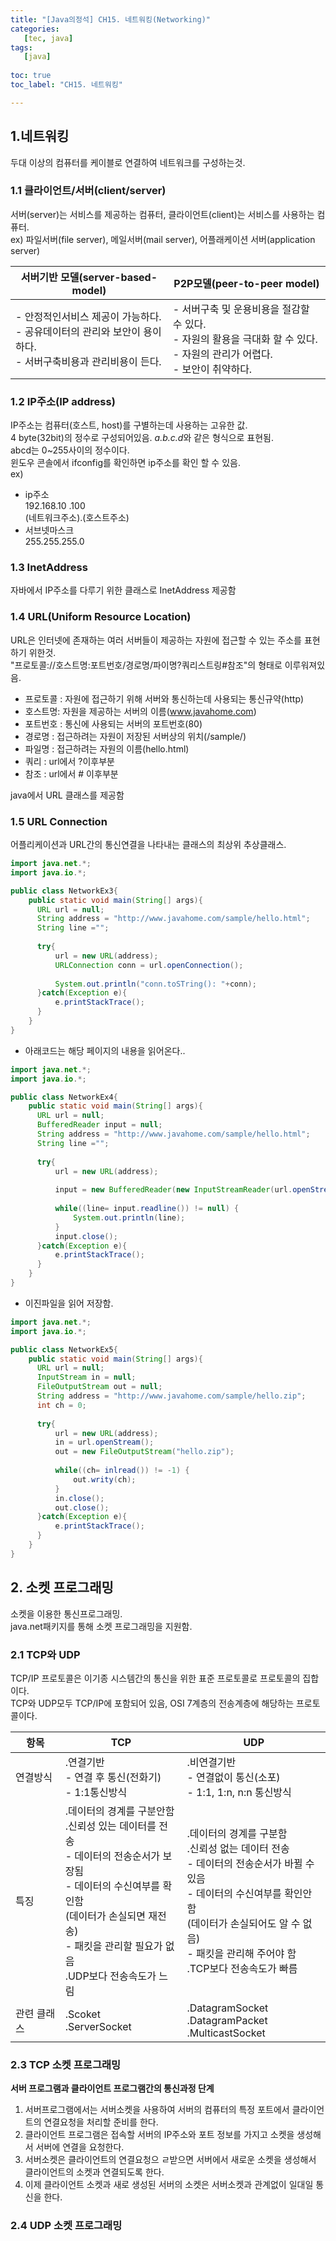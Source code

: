 ```yaml
---
title: "[Java의정석] CH15. 네트워킹(Networking)"
categories:
   [tec, java]
tags:
   [java]
   
toc: true
toc_label: "CH15. 네트워킹"

---
```


## 1.네트워킹  

두대 이상의 컴퓨터를 케이블로 연결하여 네트워크를 구성하는것.  

### 1.1 클라이언트/서버(client/server)  
서버(server)는 서비스를 제공하는 컴퓨터, 클라이언트(client)는 서비스를 사용하는 컴퓨터.  
ex) 파일서버(file server), 메일서버(mail server), 어플래케이션 서버(application server)

| 서버기반 모델(server-based-model) | P2P모델(peer-to-peer model) |
|---|---|
| - 안정적인서비스 제공이 가능하다.<br>- 공유데이터의 관리와 보안이 용이하다.<br>- 서버구축비용과 관리비용이 든다. | - 서버구축 및 운용비용을 절감할 수 있다. <br> - 자원의 활용을 극대화 할 수 있다. <br>- 자원의 관리가 어렵다. <br>- 보안이 취약하다. |  

### 1.2 IP주소(IP address)

IP주소는 컴퓨터(호스트, host)를 구별하는데 사용하는 고유한 값.  
4 byte(32bit)의 정수로 구성되어있음. *a.b.c.d*와 같은 형식으로 표현됨.   
abcd는 0~255사이의 정수이다.  
윈도우 콘솔에서 ifconfig를 확인하면 ip주소를 확인 할 수 있음.  
ex)  
- ip주소  
192.168.10 .100  
(네트워크주소).(호스트주소)  
- 서브넷마스크  
255.255.255.0  

### 1.3 InetAddress
자바에서 IP주소를 다루기 위한 클래스로 InetAddress 제공함  

### 1.4 URL(Uniform Resource Location)
URL은 인터넷에 존재하는 여러 서버들이 제공하는 자원에 접근할 수 있는 주소를 표현하기 위한것.  
"프로토콜://호스트명:포트번호/경로명/파이명?쿼리스트링#참조"의 형태로 이루워져있음.  

- 프로토콜 : 자원에 접근하기 위해 서버와 통신하는데 사용되는 통신규약(http)
- 호스트명: 자원을 제공하는 서버의 이름(www.javahome.com)
- 포트번호 : 통신에 사용되는 서버의 포트번호(80)
- 경로명 : 접근하려는 자원이 저장된 서버상의 위치(/sample/)
- 파일명 : 접근하려는 자원의 이름(hello.html)
- 쿼리 : url에서 ?이후부분
- 참조 : url에서 # 이후부분   
 
java에서 URL 클래스를 제공함  

### 1.5 URL Connection  

어플리케이션과 URL간의 통신연결을 나타내는 클래스의 최상위 추상클래스.   

```java
import java.net.*;
import java.io.*;

public class NetworkEx3{
    public static void main(String[] args){
      URL url = null;
      String address = "http://www.javahome.com/sample/hello.html";
      String line ="";
      
      try{
          url = new URL(address);
          URLConnection conn = url.openConnection();
          
          System.out.println("conn.toSTring(): "+conn);
      }catch(Exception e){
          e.printStackTrace();
      }
    }
}
```  

- 아래코드는 해당 페이지의 내용을 읽어온다..  

```java
import java.net.*;
import java.io.*;

public class NetworkEx4{
    public static void main(String[] args){
      URL url = null;
      BufferedReader input = null;
      String address = "http://www.javahome.com/sample/hello.html";
      String line ="";
      
      try{
          url = new URL(address);
          
          input = new BufferedReader(new InputStreamReader(url.openStream()));
          
          while((line= input.readline()) != null) {
              System.out.println(line);
          }
          input.close();
      }catch(Exception e){
          e.printStackTrace();
      }
    }
}

```  

- 이진파일을 읽어 저장함.  

```java
import java.net.*;
import java.io.*;

public class NetworkEx5{
    public static void main(String[] args){
      URL url = null;
      InputStream in = null;
      FileOutputStream out = null;
      String address = "http://www.javahome.com/sample/hello.zip";
      int ch = 0;
      
      try{
          url = new URL(address);
          in = url.openStream();
          out = new FileOutputStream("hello.zip");
          
          while((ch= inlread()) != -1) {
              out.writy(ch);
          }
          in.close();
          out.close();
      }catch(Exception e){
          e.printStackTrace();
      }
    }
}

```   

## 2. 소켓 프로그래밍  
소켓을 이용한 통신프로그래밍.   
java.net패키지를 통해 소켓 프로그래밍을 지원함.  

### 2.1 TCP와 UDP   
TCP/IP 프로토콜은 이기종 시스템간의 통신을 위한 표준 프로토콜로 프로토콜의 집합이다.  
TCP와 UDP모두 TCP/IP에 포함되어 있음, OSI 7계층의 전송계층에 해당하는 프로토콜이다.   

| 항목 | TCP | UDP |
|---|---|---|
| 연결방식 | .연결기반<br>- 연결 후 통신(전화기)<br>- 1:1통신방식 | .비연결기반<br>- 연결없이 통신(소포)<br>- 1:1, 1:n, n:n 통신방식 |
| 특징 | .데이터의 경계를 구분안함<br>.신뢰성 있는 데이터를 전송<br>- 데이터의 전송순서가 보장됨<br>- 데이터의 수신여부를 확인함<br>(데이터가 손실되면 재전송)<br>- 패킷을 관리할 필요가 없음<br>.UDP보다 전송속도가 느림 | .데이터의 경계를 구분함<br>.신뢰성 없는 데이터 전송<br>- 데이터의 전송순서가 바뀔 수 있음<br>- 데이터의 수신여부를 확인안 함<br>(데이터가 손실되어도 알 수 없음)<br>- 패킷을 관리해 주어야 함<br>.TCP보다 전송속도가 빠름 |
| 관련 클래스 | .Scoket<br>.ServerSocket | .DatagramSocket<br>.DatagramPacket<br>.MulticastSocket |  

### 2.3 TCP 소켓 프로그래밍  

**서버 프로그램과 클라이언트 프로그램간의 통신과정 단계**
1. 서버프로그램에서는 서버소켓을 사용하여 서버의 컴퓨터의 특정 포트에서 클라이언트의 연결요청을 처리할 준비를 한다. 
2. 클라이언트 프로그램은 접속할 서버의 IP주소와 포트 정보를 가지고 소켓을 생성해서 서버에 연결을 요청한다. 
3. 서버소켓은 클라이언트의 연결요청으 ㄹ받으면 서버에서 새로운 소켓을 생성해서 클라이언트의 소켓과 연결되도록 한다.
4. 이제 클라이언트 소켓과 새로 생성된 서버의 소켓은 서버소켓과 관계없이 일대일 통신을 한다.  

### 2.4 UDP 소켓 프로그래밍